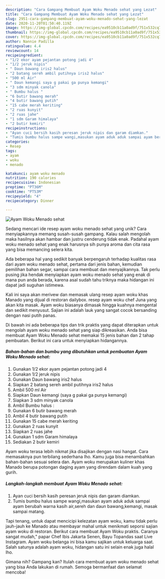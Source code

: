 ```yaml
---
description: "Cara Gampang Membuat Ayam Woku Menado sehat yang Lezat"
title: "Cara Gampang Membuat Ayam Woku Menado sehat yang Lezat"
slug: 2951-cara-gampang-membuat-ayam-woku-menado-sehat-yang-lezat
date: 2020-11-20T01:50:40.119Z
image: https://img-global.cpcdn.com/recipes/ea9510cb11a0ad9f/751x532cq70/ayam-woku-menado-sehat-foto-resep-utama.jpg
thumbnail: https://img-global.cpcdn.com/recipes/ea9510cb11a0ad9f/751x532cq70/ayam-woku-menado-sehat-foto-resep-utama.jpg
cover: https://img-global.cpcdn.com/recipes/ea9510cb11a0ad9f/751x532cq70/ayam-woku-menado-sehat-foto-resep-utama.jpg
author: Nannie Padilla
ratingvalue: 4.4
reviewcount: 14
recipeingredient:
- "1/2 ekor ayam pejantan potong jadi 4"
- "1/2 jeruk nipis"
- " Daun bawang iris2 halus"
- "2 batang sereh ambil putihnya iris2 halus"
- "500 ml Air"
- " Daun kemangi saya g pakai ga punya kemangi"
- "3 sdm minyak canola"
- " Bumbu halus "
- "6 butir bawang merah"
- "4 butir bawang putih"
- "15 cabe merah keriting"
- "2 ruas kunyit"
- "2 ruas jahe"
- "1 sdm Garam himalaya"
- "2 butir kemiri"
recipeinstructions:
- "Ayan cuci bersih kasih peresan jeruk nipis dan garam diamkan."
- "Tumis bumbu halus sampe wangi,masukan ayam aduk aduk sampai ayam berubah warna kasih air,sereh dan daun bawang,kemangi, masak sampai matang."
categories:
- Resep
tags:
- ayam
- woku
- menado

katakunci: ayam woku menado 
nutrition: 190 calories
recipecuisine: Indonesian
preptime: "PT36M"
cooktime: "PT53M"
recipeyield: "4"
recipecategory: Dinner

---
```



![Ayam Woku Menado sehat](https://img-global.cpcdn.com/recipes/ea9510cb11a0ad9f/751x532cq70/ayam-woku-menado-sehat-foto-resep-utama.jpg)

Sedang mencari ide resep ayam woku menado sehat yang unik? Cara menyiapkannya memang susah-susah gampang. Kalau salah mengolah maka hasilnya akan hambar dan justru cenderung tidak enak. Padahal ayam woku menado sehat yang enak harusnya sih punya aroma dan cita rasa yang bisa memancing selera kita.

Ada beberapa hal yang sedikit banyak berpengaruh terhadap kualitas rasa dari ayam woku menado sehat, pertama dari jenis bahan, kemudian pemilihan bahan segar, sampai cara membuat dan menyajikannya. Tak perlu pusing jika hendak menyiapkan ayam woku menado sehat yang enak di mana pun anda berada, karena asal sudah tahu triknya maka hidangan ini dapat jadi suguhan istimewa.

Kali ini saya akan merivew dan memasak ulang resep ayam woku khas Manado yang dijual di restoran dailybox. resep ayam woku chef Juna yang akan kita masak. Ayam woku biasanya dimasak hingga kuahnya mengental dan sedikit menyusut. Sajian ini adalah lauk yang sangat cocok bersanding dengan nasi putih panas.


Di bawah ini ada beberapa tips dan trik praktis yang dapat diterapkan untuk mengolah ayam woku menado sehat yang siap dikreasikan. Anda bisa membuat Ayam Woku Menado sehat memakai 15 jenis bahan dan 2 tahap pembuatan. Berikut ini cara untuk menyiapkan hidangannya.

<!--inarticleads1-->

##### Bahan-bahan dan bumbu yang dibutuhkan untuk pembuatan Ayam Woku Menado sehat:

1. Gunakan 1/2 ekor ayam pejantan potong jadi 4
1. Gunakan 1/2 jeruk nipis
1. Gunakan  Daun bawang iris2 halus
1. Siapkan 2 batang sereh ambil putihnya iris2 halus
1. Ambil 500 ml Air
1. Siapkan  Daun kemangi (saya g pakai ga punya kemangi)
1. Siapkan 3 sdm minyak canola
1. Ambil  Bumbu halus :
1. Gunakan 6 butir bawang merah
1. Ambil 4 butir bawang putih
1. Gunakan 15 cabe merah keriting
1. Gunakan 2 ruas kunyit
1. Siapkan 2 ruas jahe
1. Gunakan 1 sdm Garam himalaya
1. Sediakan 2 butir kemiri


Ayam woku terasa lebih nikmat jika disajikan dengan nasi hangat. Cara memasaknya pun terbilang sederhana lho. Kamu juga bisa menambahkan bahan-bahan sesuai selera dan. Ayam woku merupakan kuliner khas Manado berupa potongan daging ayam yang direndam dalam kuah yang gurih. 

<!--inarticleads2-->

##### Langkah-langkah membuat Ayam Woku Menado sehat:

1. Ayan cuci bersih kasih peresan jeruk nipis dan garam diamkan.
1. Tumis bumbu halus sampe wangi,masukan ayam aduk aduk sampai ayam berubah warna kasih air,sereh dan daun bawang,kemangi, masak sampai matang.


Tapi tenang, untuk dapat mencicipi kelezatan ayam woku, kamu tidak perlu jauh-jauh ke Manado atau membayar mahal untuk menikmati seporsi sajian ayam woku di restoran. Berikut cara membuat Ayam Woku praktis. Caranya sangat mudah,&#34; papar Chef Ibis Jakarta Senen, Bayu Topandas saat Live Instagram. Ayam woku belanga ini bisa kamu sajikan untuk keluarga saat. Salah satunya adalah ayam woku, hidangan satu ini selain enak juga halal lho. 

Gimana nih? Gampang kan? Itulah cara membuat ayam woku menado sehat yang bisa Anda lakukan di rumah. Semoga bermanfaat dan selamat mencoba!
